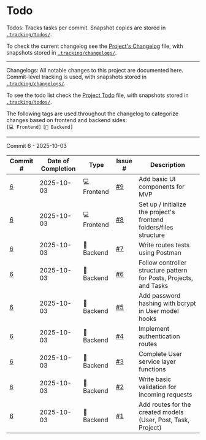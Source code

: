 # Todo
Todos:
Tracks tasks per commit. Snapshot copies are stored in [`.tracking/todos/`](./.tracking/todos/).

To check the current changelog see the [Project's Changelog](./Changelog.md) file, with snapshots stored in [`.tracking/changelogs/`](./.tracking/changelogs/).

---
Changelogs:
All notable changes to this project are documented here. Commit-level tracking is used, with snapshots stored in [`.tracking/changelogs/`](./.tracking/changelogs/).

To see the todo list check the [Project Todo](./Todo.md) file, with snapshots stored in [`.tracking/todos/`](./.tracking/todos/).

The following tags are used throughout the changelog to categorize changes based on frontend and backend sides:<br> `[💻 Frontend]` `[🔧 Backend]`

---

Commit 6 - 2025-10-03

| Commit # | Date of Completion | Type | Issue # | Description |
|----------|-------------------|------|---------|-------------|
|[6](./.tracking/todos/todo-6.md)|2025-10-03|💻 Frontend|[#9](https://github.com/Gallucky/ClarityBox/issues/9)|Add basic UI components for MVP
|[6](./.tracking/todos/todo-6.md)|2025-10-03|💻 Frontend|[#8](https://github.com/Gallucky/ClarityBox/issues/8)|Set up / initialize the project's frontend folders/files structure
|[6](./.tracking/todos/todo-6.md)|2025-10-03|🔧 Backend|[#7](https://github.com/Gallucky/ClarityBox/issues/7)|Write routes tests using Postman
|[6](./.tracking/todos/todo-6.md)|2025-10-03|🔧 Backend|[#6](https://github.com/Gallucky/ClarityBox/issues/6)|Follow controller structure pattern for Posts, Projects, and Tasks
|[6](./.tracking/todos/todo-6.md)|2025-10-03|🔧 Backend|[#5](https://github.com/Gallucky/ClarityBox/issues/5)|Add password hashing with bcrypt in User model hooks
|[6](./.tracking/todos/todo-6.md)|2025-10-03|🔧 Backend|[#4](https://github.com/Gallucky/ClarityBox/issues/4)|Implement authentication routes
|[6](./.tracking/todos/todo-6.md)|2025-10-03|🔧 Backend|[#3](https://github.com/Gallucky/ClarityBox/issues/3)|Complete User service layer functions
|[6](./.tracking/todos/todo-6.md)|2025-10-03|🔧 Backend|[#2](https://github.com/Gallucky/ClarityBox/issues/2)|Write basic validation for incoming requests
|[6](./.tracking/todos/todo-6.md)|2025-10-03|🔧 Backend|[#1](https://github.com/Gallucky/ClarityBox/issues/1)|Add routes for the created models (User, Post, Task, Project)
